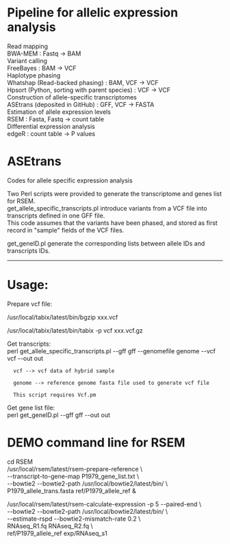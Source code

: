 # Pipeline for allelic expression analysis
Read mapping   
      BWA-MEM : Fastq -> BAM   
Variant calling   
      FreeBayes : BAM -> VCF   
Haplotype phasing   
      Whatshap (Read-backed phasing) :  BAM, VCF -> VCF   
      Hpsort (Python, sorting with parent species) : VCF -> VCF   
Construction of allele-specific transcriptomes   
       ASEtrans (deposited in GitHub) : GFF, VCF -> FASTA   
Estimation of allele expression levels   
       RSEM : Fasta, Fastq -> count table   
Differential expression analysis   
       edgeR : count table -> P values   



# ASEtrans
Codes for allele specific expression analysis  

Two Perl scripts were provided to generate the transcriptome and genes list for RSEM.   
get_allele_specific_transcripts.pl introduce variants from a VCF file into transcripts defined in one GFF file.  
This code assumes that the variants have been phased, and stored as first record in "sample" fields of the VCF files.

get_geneID.pl  generate the corresponding lists between allele IDs and transcripts IDs.  

-----------------------------------------------------------------------------------------
# Usage:

Prepare vcf file:

/usr/local/tabix/latest/bin/bgzip   xxx.vcf

/usr/local/tabix/latest/bin/tabix -p vcf xxx.vcf.gz

Get transcripts:  
perl get_allele_specific_transcripts.pl --gff  gff  --genomefile genome  --vcf vcf  --out out

      vcf --> vcf data of hybrid sample

      genome --> reference genome fasta file used to generate vcf file

      This script requires Vcf.pm


Get gene list file:  
perl get_geneID.pl --gff  gff  --out out


# DEMO command line for RSEM  
cd RSEM  
/usr/local/rsem/latest/rsem-prepare-reference  \  
   --transcript-to-gene-map P1979_gene_list.txt  \  
           --bowtie2 --bowtie2-path /usr/local/bowtie2/latest/bin/ \  
            P1979_allele_trans.fasta  ref/P1979_allele_ref &  
   

/usr/local/rsem/latest/rsem-calculate-expression -p 5 --paired-end   \  
      --bowtie2 --bowtie2-path /usr/local/bowtie2/latest/bin/   \  
    --estimate-rspd     --bowtie2-mismatch-rate 0.2   \  
  RNAseq_R1.fq RNAseq_R2.fq  \  
  ref/P1979_allele_ref   exp/RNAseq_s1  




